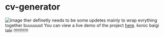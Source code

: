 # cv-generator 

![image](https://github.com/sirdna11/cv-generator/assets/88270051/8653abff-de9d-452d-a0a7-8dc6c83032c7)
ther definetly needs to be some updetes mainly to wrap evrything together buuuuuut
You can view a live demo of the project [here](https://dulcet-faun-3fbf27.netlify.app).
koroc baigi labi !!!!!!!!!!!!
